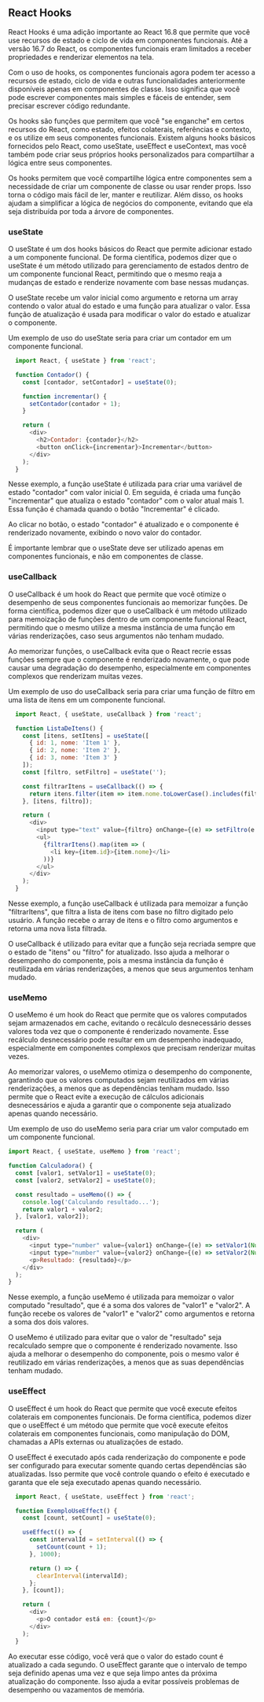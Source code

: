 ## React Hooks

React Hooks é uma adição importante ao React 16.8 que permite que você use recursos de estado e ciclo de vida em componentes funcionais. Até a versão 16.7 do React, os componentes funcionais eram limitados a receber propriedades e renderizar elementos na tela.

Com o uso de hooks, os componentes funcionais agora podem ter acesso a recursos de estado, ciclo de vida e outras funcionalidades anteriormente disponíveis apenas em componentes de classe. Isso significa que você pode escrever componentes mais simples e fáceis de entender, sem precisar escrever código redundante.

Os hooks são funções que permitem que você "se enganche" em certos recursos do React, como estado, efeitos colaterais, referências e contexto, e os utilize em seus componentes funcionais. Existem alguns hooks básicos fornecidos pelo React, como useState, useEffect e useContext, mas você também pode criar seus próprios hooks personalizados para compartilhar a lógica entre seus componentes.

Os hooks permitem que você compartilhe lógica entre componentes sem a necessidade de criar um componente de classe ou usar render props. Isso torna o código mais fácil de ler, manter e reutilizar. Além disso, os hooks ajudam a simplificar a lógica de negócios do componente, evitando que ela seja distribuída por toda a árvore de componentes.

### useState

O useState é um dos hooks básicos do React que permite adicionar estado a um componente funcional. De forma científica, podemos dizer que o useState é um método utilizado para gerenciamento de estados dentro de um componente funcional React, permitindo que o mesmo reaja a mudanças de estado e renderize novamente com base nessas mudanças.

O useState recebe um valor inicial como argumento e retorna um array contendo o valor atual do estado e uma função para atualizar o valor. Essa função de atualização é usada para modificar o valor do estado e atualizar o componente.

Um exemplo de uso do useState seria para criar um contador em um componente funcional. 

```javascript
  import React, { useState } from 'react';

  function Contador() {
    const [contador, setContador] = useState(0);

    function incrementar() {
      setContador(contador + 1);
    }

    return (
      <div>
        <h2>Contador: {contador}</h2>
        <button onClick={incrementar}>Incrementar</button>
      </div>
    );
  }
```

Nesse exemplo, a função useState é utilizada para criar uma variável de estado "contador" com valor inicial 0. Em seguida, é criada uma função "incrementar" que atualiza o estado "contador" com o valor atual mais 1. Essa função é chamada quando o botão "Incrementar" é clicado.

Ao clicar no botão, o estado "contador" é atualizado e o componente é renderizado novamente, exibindo o novo valor do contador.

É importante lembrar que o useState deve ser utilizado apenas em componentes funcionais, e não em componentes de classe.

### useCallback

O useCallback é um hook do React que permite que você otimize o desempenho de seus componentes funcionais ao memorizar funções. De forma científica, podemos dizer que o useCallback é um método utilizado para memoização de funções dentro de um componente funcional React, permitindo que o mesmo utilize a mesma instância de uma função em várias renderizações, caso seus argumentos não tenham mudado.

Ao memorizar funções, o useCallback evita que o React recrie essas funções sempre que o componente é renderizado novamente, o que pode causar uma degradação do desempenho, especialmente em componentes complexos que renderizam muitas vezes.

Um exemplo de uso do useCallback seria para criar uma função de filtro em uma lista de itens em um componente funcional.

```javascript
  import React, { useState, useCallback } from 'react';

  function ListaDeItens() {
    const [itens, setItens] = useState([
      { id: 1, nome: 'Item 1' },
      { id: 2, nome: 'Item 2' },
      { id: 3, nome: 'Item 3' }
    ]);
    const [filtro, setFiltro] = useState('');

    const filtrarItens = useCallback(() => {
      return itens.filter(item => item.nome.toLowerCase().includes(filtro.toLowerCase()));
    }, [itens, filtro]);

    return (
      <div>
        <input type="text" value={filtro} onChange={(e) => setFiltro(e.target.value)} />
        <ul>
          {filtrarItens().map(item => (
            <li key={item.id}>{item.nome}</li>
          ))}
        </ul>
      </div>
    );
  }
```

Nesse exemplo, a função useCallback é utilizada para memoizar a função "filtrarItens", que filtra a lista de itens com base no filtro digitado pelo usuário. A função recebe o array de itens e o filtro como argumentos e retorna uma nova lista filtrada.

O useCallback é utilizado para evitar que a função seja recriada sempre que o estado de "itens" ou "filtro" for atualizado. Isso ajuda a melhorar o desempenho do componente, pois a mesma instância da função é reutilizada em várias renderizações, a menos que seus argumentos tenham mudado.

### useMemo

O useMemo é um hook do React que permite que os valores computados sejam armazenados em cache, evitando o recálculo desnecessário desses valores toda vez que o componente é renderizado novamente. Esse recálculo desnecessário pode resultar em um desempenho inadequado, especialmente em componentes complexos que precisam renderizar muitas vezes.

Ao memorizar valores, o useMemo otimiza o desempenho do componente, garantindo que os valores computados sejam reutilizados em várias renderizações, a menos que as dependências tenham mudado. Isso permite que o React evite a execução de cálculos adicionais desnecessários e ajuda a garantir que o componente seja atualizado apenas quando necessário.

Um exemplo de uso do useMemo seria para criar um valor computado em um componente funcional.

```javascript
import React, { useState, useMemo } from 'react';

function Calculadora() {
  const [valor1, setValor1] = useState(0);
  const [valor2, setValor2] = useState(0);

  const resultado = useMemo(() => {
    console.log('Calculando resultado...');
    return valor1 + valor2;
  }, [valor1, valor2]);

  return (
    <div>
      <input type="number" value={valor1} onChange={(e) => setValor1(Number(e.target.value))} />
      <input type="number" value={valor2} onChange={(e) => setValor2(Number(e.target.value))} />
      <p>Resultado: {resultado}</p>
    </div>
  );
}
```

Nesse exemplo, a função useMemo é utilizada para memoizar o valor computado "resultado", que é a soma dos valores de "valor1" e "valor2". A função recebe os valores de "valor1" e "valor2" como argumentos e retorna a soma dos dois valores.

O useMemo é utilizado para evitar que o valor de "resultado" seja recalculado sempre que o componente é renderizado novamente. Isso ajuda a melhorar o desempenho do componente, pois o mesmo valor é reutilizado em várias renderizações, a menos que as suas dependências tenham mudado.

### useEffect

O useEffect é um hook do React que permite que você execute efeitos colaterais em componentes funcionais. De forma científica, podemos dizer que o useEffect é um método que permite que você execute efeitos colaterais em componentes funcionais, como manipulação do DOM, chamadas a APIs externas ou atualizações de estado.

O useEffect é executado após cada renderização do componente e pode ser configurado para executar somente quando certas dependências são atualizadas. Isso permite que você controle quando o efeito é executado e garanta que ele seja executado apenas quando necessário.

```javascript
  import React, { useState, useEffect } from 'react';

  function ExemploUseEffect() {
    const [count, setCount] = useState(0);

    useEffect(() => {
      const intervalId = setInterval(() => {
        setCount(count + 1);
      }, 1000);

      return () => {
        clearInterval(intervalId);
      };
    }, [count]);

    return (
      <div>
        <p>O contador está em: {count}</p>
      </div>
    );
  }
```

Ao executar esse código, você verá que o valor do estado count é atualizado a cada segundo. O useEffect garante que o intervalo de tempo seja definido apenas uma vez e que seja limpo antes da próxima atualização do componente. Isso ajuda a evitar possíveis problemas de desempenho ou vazamentos de memória.
